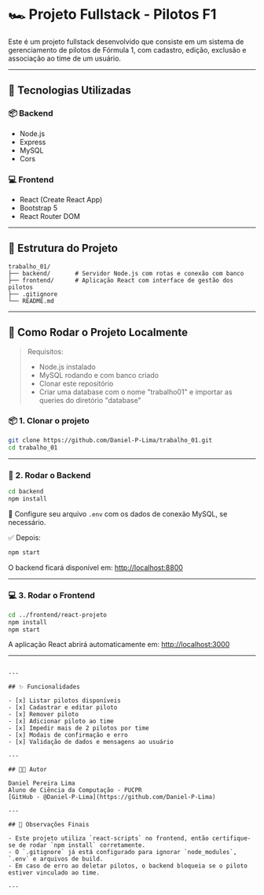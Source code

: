 
# 🏎️ Projeto Fullstack - Pilotos F1

Este é um projeto fullstack desenvolvido que consiste em um sistema de gerenciamento de pilotos de Fórmula 1, com cadastro, edição, exclusão e associação ao time de um usuário.

---

## 🧰 Tecnologias Utilizadas

### 📦 Backend
- Node.js
- Express
- MySQL
- Cors

### 💻 Frontend
- React (Create React App)
- Bootstrap 5
- React Router DOM

---

## 📁 Estrutura do Projeto

```
trabalho_01/
├── backend/       # Servidor Node.js com rotas e conexão com banco
├── frontend/      # Aplicação React com interface de gestão dos pilotos
├── .gitignore
└── README.md
```

---

## 🚀 Como Rodar o Projeto Localmente

> Requisitos:
> - Node.js instalado
> - MySQL rodando e com banco criado
> - Clonar este repositório
> - Criar uma database com o nome "trabalho01" e importar as queries do diretório "database"

### 📦 1. Clonar o projeto

```bash
git clone https://github.com/Daniel-P-Lima/trabalho_01.git
cd trabalho_01
```

---

### 🔧 2. Rodar o Backend

```bash
cd backend
npm install
```

📌 Configure seu arquivo `.env` com os dados de conexão MySQL, se necessário.

✅ Depois:

```bash
npm start
```

O backend ficará disponível em: [http://localhost:8800](http://localhost:8800)

---

### 💻 3. Rodar o Frontend

```bash
cd ../frontend/react-projeto
npm install
npm start
```

A aplicação React abrirá automaticamente em: [http://localhost:3000](http://localhost:3000)

---
```

---

## ✨ Funcionalidades

- [x] Listar pilotos disponíveis
- [x] Cadastrar e editar piloto
- [x] Remover piloto
- [x] Adicionar piloto ao time
- [x] Impedir mais de 2 pilotos por time
- [x] Modais de confirmação e erro
- [x] Validação de dados e mensagens ao usuário

---

## 👨‍🏫 Autor

Daniel Pereira Lima  
Aluno de Ciência da Computação - PUCPR  
[GitHub - @Daniel-P-Lima](https://github.com/Daniel-P-Lima)

---

## 📌 Observações Finais

- Este projeto utiliza `react-scripts` no frontend, então certifique-se de rodar `npm install` corretamente.
- O `.gitignore` já está configurado para ignorar `node_modules`, `.env` e arquivos de build.
- Em caso de erro ao deletar pilotos, o backend bloqueia se o piloto estiver vinculado ao time.

---
